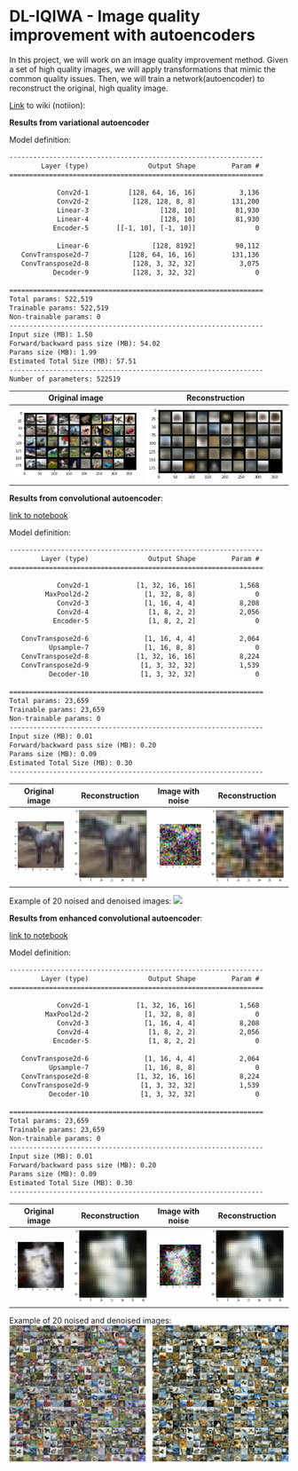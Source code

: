 # DL-IQIWA - Image quality improvement with autoencoders

In this project, we will work on an image quality improvement method. Given a set of high quality images, we will apply transformations that mimic the common quality issues. Then, we will train a network(autoencoder) to reconstruct the original, high quality image. 

[Link](https://www.notion.so/mactat/DL-IQIWA-eb556f9153db4e8495516b5a2f4fa86b) to wiki (notiion): 

**Results from variational autoencoder**

Model definition:

```
----------------------------------------------------------------
        Layer (type)               Output Shape         Param #
================================================================

            Conv2d-1          [128, 64, 16, 16]           3,136
            Conv2d-2           [128, 128, 8, 8]         131,200
            Linear-3                  [128, 10]          81,930
            Linear-4                  [128, 10]          81,930
           Encoder-5       [[-1, 10], [-1, 10]]               0
           
            Linear-6                [128, 8192]          90,112
   ConvTranspose2d-7          [128, 64, 16, 16]         131,136
   ConvTranspose2d-8           [128, 3, 32, 32]           3,075
           Decoder-9           [128, 3, 32, 32]               0
           
================================================================
Total params: 522,519
Trainable params: 522,519
Non-trainable params: 0
----------------------------------------------------------------
Input size (MB): 1.50
Forward/backward pass size (MB): 54.02
Params size (MB): 1.99
Estimated Total Size (MB): 57.51
----------------------------------------------------------------
Number of parameters: 522519
```

Original image            |  Reconstruction            
:-------------------------:|:-------------------------:
![](/static/vae_model/orginal.png)  |  ![](/static/vae_model/reconstruction.png)


**Results from convolutional autoencoder**:

[link to notebook](https://github.com/mactat/DL-IQIWA/blob/main/notebooks/AutoEncoder.ipynb)

Model definition:

```
----------------------------------------------------------------
        Layer (type)               Output Shape         Param #
================================================================

            Conv2d-1            [1, 32, 16, 16]           1,568
         MaxPool2d-2              [1, 32, 8, 8]               0
            Conv2d-3              [1, 16, 4, 4]           8,208
            Conv2d-4               [1, 8, 2, 2]           2,056
           Encoder-5               [1, 8, 2, 2]               0
           
   ConvTranspose2d-6              [1, 16, 4, 4]           2,064
          Upsample-7              [1, 16, 8, 8]               0
   ConvTranspose2d-8            [1, 32, 16, 16]           8,224
   ConvTranspose2d-9             [1, 3, 32, 32]           1,539
          Decoder-10             [1, 3, 32, 32]               0
          
================================================================
Total params: 23,659
Trainable params: 23,659
Non-trainable params: 0
----------------------------------------------------------------
Input size (MB): 0.01
Forward/backward pass size (MB): 0.20
Params size (MB): 0.09
Estimated Total Size (MB): 0.30
----------------------------------------------------------------
```


Original image            |  Reconstruction            |  Image with noise            |  Reconstruction
:-------------------------:|:-------------------------:|:-------------------------:|:-------------------------:
![](/static/conv_model/examp_1_original.png)  |  ![](/static/conv_model/examp_1_recons.png)  |  ![](/static/conv_model/examp_1_noise.png)  |  ![](/static/conv_model/examp_1_noise_recons.png)

Example of 20 noised and denoised images:
![](/static/conv_model/examp_1_noise_vs_recons.png)

**Results from enhanced convolutional autoencoder**:

[link to notebook](https://github.com/mactat/DL-IQIWA/blob/main/notebooks/AutoEncoder_Pool_Upsample.ipynb)

Model definition:

```
----------------------------------------------------------------
        Layer (type)               Output Shape         Param #
================================================================

            Conv2d-1            [1, 32, 16, 16]           1,568
         MaxPool2d-2              [1, 32, 8, 8]               0
            Conv2d-3              [1, 16, 4, 4]           8,208
            Conv2d-4               [1, 8, 2, 2]           2,056
           Encoder-5               [1, 8, 2, 2]               0
           
   ConvTranspose2d-6              [1, 16, 4, 4]           2,064
          Upsample-7              [1, 16, 8, 8]               0
   ConvTranspose2d-8            [1, 32, 16, 16]           8,224
   ConvTranspose2d-9             [1, 3, 32, 32]           1,539
          Decoder-10             [1, 3, 32, 32]               0
          
================================================================
Total params: 23,659
Trainable params: 23,659
Non-trainable params: 0
----------------------------------------------------------------
Input size (MB): 0.01
Forward/backward pass size (MB): 0.20
Params size (MB): 0.09
Estimated Total Size (MB): 0.30
----------------------------------------------------------------
```

Original image            |  Reconstruction            |  Image with noise            |  Reconstruction
:-------------------------:|:-------------------------:|:-------------------------:|:-------------------------:
![](/static/enhanced_conv_model_trained_with_noisy/original_cat.png)  |  ![](/static/enhanced_conv_model_trained_with_noisy/reconstructed_cat_from_original.png)  |  ![](/static/enhanced_conv_model_trained_with_noisy/cat_with_noise_02.png)  |  ![](/static/enhanced_conv_model_trained_with_noisy/reconstructed_cat_from_noise_02.png)


Example of 20 noised and denoised images:
![](/static/enhanced_conv_model_trained_with_noisy/comparision_20_20.png)
